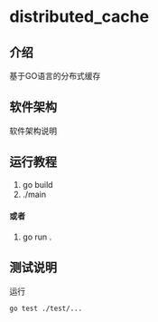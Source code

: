 # distributed_cache 

## 介绍
基于GO语言的分布式缓存

## 软件架构
软件架构说明


## 运行教程

1.  go build
2.  ./main

#### 或者

1. go run .

## 测试说明

运行 

`
go test ./test/...
`